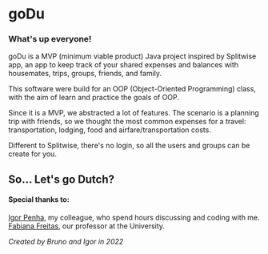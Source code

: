# goDu

### What's up everyone!

goDu is a MVP (minimum viable product) Java project inspired by Splitwise app, an app to keep track of your shared expenses and balances with housemates, trips, groups, friends, and family.

This software were build for an OOP (Object-Oriented Programming) class, with the aim of learn and practice the goals of OOP.

Since it is a MVP, we abstracted a lot of features. The scenario is a planning trip with friends,  so we thought the most common expenses for a travel: transportation, lodging, food and airfare/transportation costs.

Different to Splitwise, there's no login, so all the users and groups can be create for you.

## So... Let's go Dutch?  

#### Special thanks to:
[Igor Penha](https://github.com/igorpenhaa), my colleague, who spend hours discussing and coding with me.  
[Fabiana Freitas](https://github.com/profaFabianaMendes), our professor at the University.  

*Created by Bruno and Igor in 2022*
